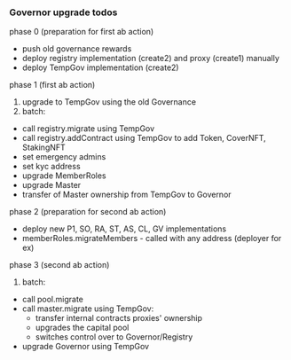 ### Governor upgrade todos

phase 0 (preparation for first ab action)
- push old governance rewards
- deploy registry implementation (create2) and proxy (create1) manually
- deploy TempGov implementation (create2)

phase 1 (first ab action)
1. upgrade to TempGov using the old Governance
2. batch:
  - call registry.migrate using TempGov
  - call registry.addContract using TempGov to add Token, CoverNFT, StakingNFT
  - set emergency admins
  - set kyc address
  - upgrade MemberRoles
  - upgrade Master
  - transfer of Master ownership from TempGov to Governor

phase 2 (preparation for second ab action)
- deploy new P1, SO, RA, ST, AS, CL, GV implementations
- memberRoles.migrateMembers - called with any address (deployer for ex)

phase 3 (second ab action)
1. batch:
  - call pool.migrate
  - call master.migrate using TempGov:
    - transfer internal contracts proxies' ownership
    - upgrades the capital pool
    - switches control over to Governor/Registry
  - upgrade Governor using TempGov
